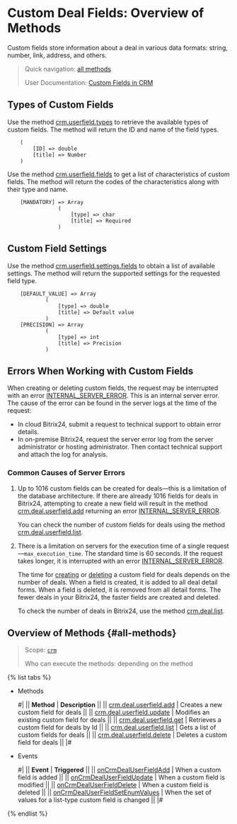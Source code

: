 # Custom Deal Fields: Overview of Methods

Custom fields store information about a deal in various data formats: string, number, link, address, and others.

> Quick navigation: [all methods](#all-methods) 
> 
> User Documentation: [Custom Fields in CRM](https://helpdesk.bitrix24.com/open/22067852/)

## Types of Custom Fields

Use the method [crm.userfield.types](../../universal/user-defined-fields/crm-userfield-types.md) to retrieve the available types of custom fields. The method will return the ID and name of the field types.

```` 
    (
        [ID] => double    
        [title] => Number
    )
````

Use the method [crm.userfield.fields](../../universal/user-defined-fields/crm-userfield-fields.md) to get a list of characteristics of custom fields. The method will return the codes of the characteristics along with their type and name.

```` 
    [MANDATORY] => Array
                (
                    [type] => char
                    [title] => Required
                )
````

## Custom Field Settings

Use the method [crm.userfield.settings.fields](../../universal/user-defined-fields/crm-userfield-settings-fields.md) to obtain a list of available settings. The method will return the supported settings for the requested field type.

```` 
    [DEFAULT_VALUE] => Array
            (
                [type] => double
                [title] => Default value
            )
    [PRECISION] => Array
            (
                [type] => int
                [title] => Precision
            )
````

## Errors When Working with Custom Fields

When creating or deleting custom fields, the request may be interrupted with an error [INTERNAL_SERVER_ERROR](../../../../error-codes.md). This is an internal server error. The cause of the error can be found in the server logs at the time of the request:
* In cloud Bitrix24, submit a request to technical support to obtain error details.
* In on-premise Bitrix24, request the server error log from the server administrator or hosting administrator. Then contact technical support and attach the log for analysis.

### Common Causes of Server Errors

1. Up to 1016 custom fields can be created for deals—this is a limitation of the database architecture. If there are already 1016 fields for deals in Bitrix24, attempting to create a new field will result in the method [crm.deal.userfield.add](./crm-deal-userfield-add.md) returning an error [INTERNAL_SERVER_ERROR](../../../../error-codes.md).

    You can check the number of custom fields for deals using the method [crm.deal.userfield.list](./crm-deal-userfield-list.md).

2. There is a limitation on servers for the execution time of a single request—`max_execution_time`. The standard time is 60 seconds. If the request takes longer, it is interrupted with an error [INTERNAL_SERVER_ERROR](../../../../error-codes.md).

    The time for [creating](./crm-deal-userfield-add.md) or [deleting](./crm-deal-userfield-delete.md) a custom field for deals depends on the number of deals. When a field is created, it is added to all deal detail forms. When a field is deleted, it is removed from all detail forms. The fewer deals in your Bitrix24, the faster fields are created and deleted.

    To check the number of deals in Bitrix24, use the method [crm.deal.list](../crm-deal-list.md).

## Overview of Methods {#all-methods}

> Scope: [`crm`](../../../scopes/permissions.md)
>
> Who can execute the methods: depending on the method

{% list tabs %}

- Methods

    #| 
    || **Method** | **Description** ||
    || [crm.deal.userfield.add](./crm-deal-userfield-add.md) | Creates a new custom field for deals ||
    || [crm.deal.userfield.update](./crm-deal-userfield-update.md) | Modifies an existing custom field for deals ||
    || [crm.deal.userfield.get](./crm-deal-userfield-get.md) | Retrieves a custom field for deals by Id ||
    || [crm.deal.userfield.list](./crm-deal-userfield-list.md) | Gets a list of custom fields for deals ||
    || [crm.deal.userfield.delete](./crm-deal-userfield-delete.md) | Deletes a custom field for deals ||
    |#

- Events

    #| 
    || **Event** | **Triggered** ||
    || [onCrmDealUserFieldAdd](./events/on-crm-deal-user-field-add.md) | When a custom field is added ||
    || [onCrmDealUserFieldUpdate](./events/on-crm-deal-user-field-update.md) | When a custom field is modified ||
    || [onCrmDealUserFieldDelete](./events/on-crm-deal-user-field-delete.md) | When a custom field is deleted ||
    || [onCrmDealUserFieldSetEnumValues](./events/on-crm-deal-user-field-set-enum-values.md) | When the set of values for a list-type custom field is changed ||
    |#

{% endlist %}